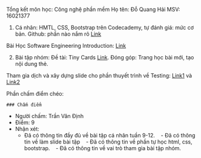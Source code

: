 Tổng kết môn học: Công nghệ phần mềm
Họ tên: Ðỗ Quang Hải
MSV: 16021377

1. Cá nhân:
HMTL, CSS, Bootstrap trên Codecademy, tự đánh giá: mức cơ bản.
Github: phần nào nắm rõ
[Link](https://github.com/QuangHaiDo/INT2208-4-2018/tree/master/DoQuangHai/Self-Studying)

Bài Học Software Engineering Introduction:
[Link](https://github.com/QuangHaiDo/INT2208-4-2018/tree/master/DoQuangHai/SE-Introduction)

2. Bài tập nhóm:
Đề tài: Tiny Cards [Link](https://github.com/truonganhhoang/INT2208-4-2018/tree/master/nhom-6). 
Ðóng góp: Trang học bài mới, tạo nội dung thẻ.

Tham gia dịch và xây dựng slide cho phần thuyết trình về Testing:
[Link1](https://github.com/truonganhhoang/SoftEng/tree/master/testing)
và [Link2](https://github.com/QuangHaiDo/INT2208-4-2018/tree/master/DoQuangHai/Testing-dich)

Phần chấm điểm chéo:

    ### Chấm điểm
- Người chấm: Trần Văn Định
- Điểm: 9
- Nhận xét:
    - Đã có thông tin đầy đủ về bài tập cá nhân tuần 9-12.
    - Đã có thông tin về làm slide bài tập
    - Đã có thông tin về phần tự học html, css, bootstrap.
    - Đã có thông tin về vai trò tham gia bài tập nhóm.
